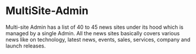 # MultiSite-Admin
Multi-site Admin has a list of 40 to 45 news sites under its hood which is managed by a single Admin. All the news sites basically covers various news like on technology, latest news, events, sales, services, company and launch releases.
